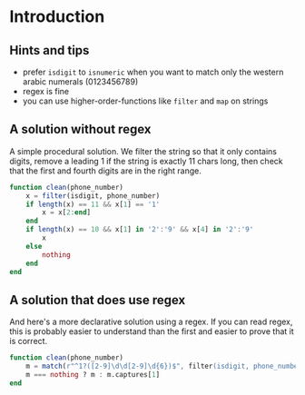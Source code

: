 # Introduction

## Hints and tips

- prefer `isdigit` to `isnumeric` when you want to match only the western arabic numerals (0123456789)
- regex is fine
- you can use higher-order-functions like `filter` and `map` on strings

## A solution without regex

A simple procedural solution. We filter the string so that it only contains digits, remove a leading 1 if the string is exactly 11 chars long, then check that the first and fourth digits are in the right range.

```julia
function clean(phone_number)
    x = filter(isdigit, phone_number)
    if length(x) == 11 && x[1] == '1'
        x = x[2:end]
    end
    if length(x) == 10 && x[1] in '2':'9' && x[4] in '2':'9'
        x
    else
        nothing
    end
end
```

## A solution that does use regex

And here's a more declarative solution using a regex.
If you can read regex, this is probably easier to understand than the first and easier to prove that it is correct.

```julia
function clean(phone_number)
    m = match(r"^1?([2-9]\d\d[2-9]\d{6})$", filter(isdigit, phone_number))
    m === nothing ? m : m.captures[1]
end
```
